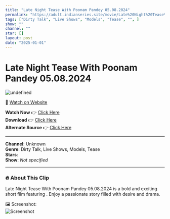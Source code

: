 ```yaml
---
title: "Late Night Tease With Poonam Pandey 05.08.2024"
permalink: "https://adult.indianseries.site/movie/Late%20Night%20Tease%20With%20Poonam%20Pandey%2005.08.2024"
tags: ["Dirty Talk", "Live Shows", "Models", "Tease", "", ]
show: ""
channel: ""
star: []
layout: post
date: "2025-01-01"
---
```


# Late Night Tease With Poonam Pandey 05.08.2024

![undefined](https://desisins.com/wp-content/uploads/2024/08/Late-Ngiht-Tease-With-Poonam-Pandey-DesiSins.com_.jpg)

🔗 [Watch on Website](https://adult.indianseries.site/movie/Late%20Night%20Tease%20With%20Poonam%20Pandey%2005.08.2024)

**Watch Now** 👉 [Click Here](https://adult.indianseries.site/movie/Late%20Night%20Tease%20With%20Poonam%20Pandey%2005.08.2024)  
**Download** 👉 [Click Here](https://adult.indianseries.site/movie/Late%20Night%20Tease%20With%20Poonam%20Pandey%2005.08.2024)  
**Alternate Source** 👉 [Click Here](https://adult.indianseries.site/movie/Late%20Night%20Tease%20With%20Poonam%20Pandey%2005.08.2024)

---

**Channel**: Unknown  
**Genre**: Dirty Talk, Live Shows, Models, Tease  
**Stars**:   
**Show**: *Not specified*

---

### 🔥 About This Clip

Late Night Tease With Poonam Pandey 05.08.2024 is a bold and exciting short film featuring . Enjoy a passionate story filled with desire and drama.
 
🖼️ Screenshot:  
![Screenshot](https://desisins.com/wp-content/uploads/2024/08/Late-Ngiht-Tease-With-Poonam-Pandey-DesiSins.com_.jpg)
